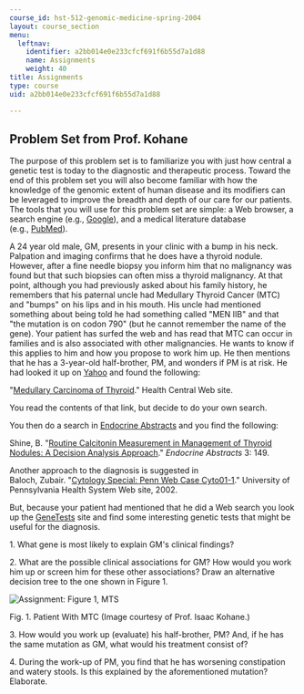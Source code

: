 ```yaml
---
course_id: hst-512-genomic-medicine-spring-2004
layout: course_section
menu:
  leftnav:
    identifier: a2bb014e0e233cfcf691f6b55d7a1d88
    name: Assignments
    weight: 40
title: Assignments
type: course
uid: a2bb014e0e233cfcf691f6b55d7a1d88

---
```


Problem Set from Prof. Kohane
-----------------------------

The purpose of this problem set is to familiarize you with just how central a genetic test is today to the diagnostic and therapeutic process. Toward the end of this problem set you will also become familiar with how the knowledge of the genomic extent of human disease and its modifiers can be leveraged to improve the breadth and depth of our care for our patients. The tools that you will use for this problem set are simple: a Web browser, a search engine (e.g., [Google](http://www.google.com/)), and a medical literature database (e.g., [PubMed](http://ncbi.nlm.nih.gov/)).

A 24 year old male, GM, presents in your clinic with a bump in his neck. Palpation and imaging confirms that he does have a thyroid nodule. However, after a fine needle biopsy you inform him that no malignancy was found but that such biopsies can often miss a thyroid malignancy. At that point, although you had previously asked about his family history, he remembers that his paternal uncle had Medullary Thyroid Cancer (MTC) and "bumps" on his lips and in his mouth. His uncle had mentioned something about being told he had something called "MEN IIB" and that "the mutation is on codon 790" (but he cannot remember the name of the gene). Your patient has surfed the web and has read that MTC can occur in families and is also associated with other malignancies. He wants to know if this applies to him and how you propose to work him up. He then mentions that he has a 3-year-old half-brother, PM, and wonders if PM is at risk. He had looked it up on [Yahoo](http://www.yahoo.com/) and found the following:

"[Medullary Carcinoma of Thyroid](http://www.healthcentral.com/ency/408/000374.html)." Health Central Web site.

You read the contents of that link, but decide to do your own search.

You then do a search in [Endocrine Abstracts](http://www.endocrine-abstracts.org/) and you find the following:

Shine, B. "[Routine Calcitonin Measurement in Management of Thyroid Nodules: A Decision Analysis Approach](http://www.endocrine-abstracts.org/ea/0003/ea0003p149.htm)." _Endocrine Abstracts_ 3: 149.

Another approach to the diagnosis is suggested in  
Baloch, Zubair. "[Cytology Special: Penn Web Case Cyto01-1](http://pathology.uphs.upenn.edu/)." University of Pennsylvania Health System Web site, 2002.

But, because your patient had mentioned that he did a Web search you look up the [GeneTests](http://www.genetests.org/) site and find some interesting genetic tests that might be useful for the diagnosis.

1\. What gene is most likely to explain GM's clinical findings?

2\. What are the possible clinical associations for GM? How would you work him up or screen him for these other associations? Draw an alternative decision tree to the one shown in Figure 1.

![Assignment: Figure 1, MTS](/courses/health-sciences-and-technology/hst-512-genomic-medicine-spring-2004/assignments/fig1MTC_HST512.jpg)

Fig. 1. Patient With MTC (Image courtesy of Prof. Isaac Kohane.)

3\. How would you work up (evaluate) his half-brother, PM? And, if he has the same mutation as GM, what would his treatment consist of?

4\. During the work-up of PM, you find that he has worsening constipation and watery stools. Is this explained by the aforementioned mutation? Elaborate.
